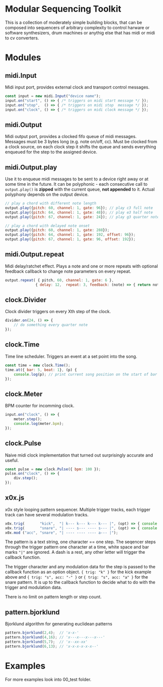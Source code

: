 # Modular Sequencing Toolkit

This is a collection of moderately simple building blocks, that can 
be composed into sequencers of arbitrary complexity to control harware
or software synthesizers, drum machines or anythig else that has midi
or midi to cv converters.

# Modules

## midi.Input

Midi input port, provides external clock and transport control messages.

```javascript
const input = new midi.Input("device name");
input.on("start", () => { /* triggers on midi start message */ });
input.on("stop",  () => { /* triggers on midi stop  message */ });
input.on("clock", () => { /* triggers on midi clock message */ });
```
## midi.Output

Midi output port, provides a clocked fifo queue of midi messages.
Messages must be 3 bytes long (e.g. note on/off, cc). Must be 
clocked from a clock source, on each clock step it shifts the 
queue and sends everything enqueued for the step to the assigned
device.

## midi.Output.play

Use it to enqueue midi messages to be sent to a device right away or at
some time in the future. It can be polyphonic - each consecutive 
call to `output.play()` is **zipped** with the current queue, **not appended**
to it. Actual polyphony depends on the output device.


```javascript
// play a chord with different note length
output.play({pitch: 60, channel: 1, gate: 96}); // play c3 full note
output.play({pitch: 64, channel: 1, gate: 48}); // play e3 half note
output.play({pitch: 67, channel: 1, gate: 24}); // play g3 quarter note
```

```javascript
// play a chord with delayed note onset
output.play({pitch: 60, channel: 1, gate: 288});
output.play({pitch: 64, channel: 1, gate: 192, offset: 96});
output.play({pitch: 67, channel: 1, gate: 96, offset: 192});
```

## midi.Output.repeat

Midi delay/ratchet effect. Plays a note and one or more repeats with optional feedback
callback to change note parameters on every repeat.

```javascript
output.repeat( { pitch, 60, channel: 1, gate: 6 },
              { delay: 12,  repeat: 3, feedback: (note) => { return note; } });
```

## clock.Divider

Clock divider triggers on every Xth step of the clock.

```javascript
divider.on(24, () => {
    // do something every quarter note
});
```

## clock.Time

Time line scheduler. Triggers an event at a set point into the song.

```javascript
const time = new clock.Time();
time.at({ bar: 5, beat: 1}, (p) {
    console.log(p); // print current song position on the start of bar 5
});

```

## clock.Meter

BPM counter for incomming clock.

```javascript
input.on("clock", () => {
    meter.step();
    console.log(meter.bpm);
});
```

## clock.Pulse

Naive midi clock implementation that turned out surprisingly accurate and useful.

```javascript
const pulse = new clock.Pulse({ bpm: 100 });
pulse.on("clock", () => {
    div.step();
});
```

## x0x.js

x0x style looping pattern sequencer. Multiple trigger tracks, each trigger track 
can have several modulation tracks.

```javascript
x0x.trig(       "kick",  "| k--- k--- k--- k--- |", (opt) => { console.log(opt) }); 
x0x.trig(       "snare", "| ---- s--- ---- s--- |", (opt) => { console.log(opt) }); 
x0x.mod ("acc", "snare", "| ---- ---- ---- a--- |"); 
```

The pattern is a text string, one character == one step. The seqencer steps through 
the trigger pattern one character at a time, white space and bar marks `"|"` are 
ignored. A dash is a rest, any other letter will trigger the callback function.

The trigger character and any modulation data for the step is passed to the callback 
function as an option object. `{ trig: "k" }` for the kick example above 
and `{ trig: "s", acc: "-" }` or `{ trig: "s", acc: "a" }` for the snare pattern. 
It is up to the callback function to decide what to do with the trigger and 
modulation data.

There is no limit on pattern length or step count.

## pattern.bjorklund

Bjorklund algorithm for generating euclidean patterns

```javascript
pattern.bjorklund(2,4);  // 'x-x-'
pattern.bjorklund(4,16); // 'x---x---x---x---'
pattern.bjorklund(5,7);  // 'x--xx-xx'
pattern.bjorklund(6,13); // 'x-x-x-x-x-x--'
```

# Examples

For more examples look into 00_test folder. 
